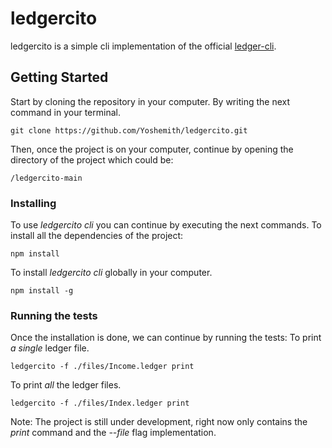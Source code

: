 # ledgercito

ledgercito is a simple cli implementation of the official [ledger-cli](https://www.ledger-cli.org/3.0/doc/ledger3.html).

## Getting Started

Start by cloning the repository in your computer. By writing the next command in your terminal.
```
git clone https://github.com/Yoshemith/ledgercito.git
```
Then, once the project is on your computer, continue by opening the directory of the project which could be: 
```
/ledgercito-main
```

### Installing

To use *ledgercito cli* you can continue by executing the next commands.
To install all the dependencies of the project:
```
npm install
```
To install *ledgercito cli* globally in your computer.
```
npm install -g
```

### Running the tests

Once the installation is done, we can continue by running the tests:
To print *a single* ledger file.
```
ledgercito -f ./files/Income.ledger print
```
To print *all* the ledger files.
```
ledgercito -f ./files/Index.ledger print
```
Note: The project is still under development, right now only contains the *print* command and the *--file* flag implementation.
